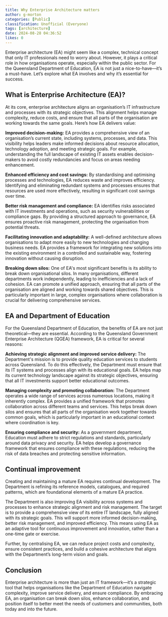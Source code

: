 ```yaml
---
title: Why Enterprise Architecture matters
author: g-morton
categories: [Public]
classification: Unofficial (Everyone)
tags: [architecture]
date: 2024-08-28 04:36:52  
likes: 0
---
```


Enterprise architecture (EA) might seem like a complex, technical concept that only IT professionals need to worry about. However, it plays a critical role in how organisations operate, especially within the public sector. For the Queensland Department of Education, EA is not just a nice-to-have—it’s a must-have. Let’s explore what EA involves and why it’s essential for success.

## What is Enterprise Architecture (EA)?
At its core, enterprise architecture aligns an organisation’s IT infrastructure and processes with its strategic objectives. This alignment helps manage complexity, reduce costs, and ensure that all parts of the organisation are working towards the same goals. Here’s how EA delivers value:

**Improved decision-making:** EA provides a comprehensive view of an organisation’s current state, including systems, processes, and data. This visibility helps leaders make informed decisions about resource allocation, technology adoption, and meeting strategic goals. For example, understanding the full landscape of existing IT assets enables decision-makers to avoid costly redundancies and focus on areas needing enhancement.

**Enhanced efficiency and cost savings:** By standardising and optimising processes and technologies, EA reduces waste and improves efficiency. Identifying and eliminating redundant systems and processes ensures that resources are used more effectively, resulting in significant cost savings over time.

**Better risk management and compliance:** EA identifies risks associated with IT investments and operations, such as security vulnerabilities or compliance gaps. By providing a structured approach to governance, EA ensures proactive risk management, protecting the organisation from potential threats.

**Facilitating innovation and adaptability:** A well-defined architecture allows organisations to adapt more easily to new technologies and changing business needs. EA provides a framework for integrating new solutions into the existing environment in a controlled and sustainable way, fostering innovation without causing disruption.

**Breaking down silos:** One of EA's most significant benefits is its ability to break down organisational silos. In many organisations, different departments work independently, leading to inefficiencies and a lack of cohesion. EA can promote a unified approach, ensuring that all parts of the organisation are aligned and working towards shared objectives. This is particularly important in large, complex organisations where collaboration is crucial for delivering comprehensive services.

## EA and Department of Education
For the Queensland Department of Education, the benefits of EA are not just theoretical—they are essential. According to the Queensland Government Enterprise Architecture (QGEA) framework, EA is critical for several reasons:

**Achieving strategic alignment and improved service delivery:** The Department's mission is to provide quality education services to students across Queensland. To do this effectively, the Department must ensure that its IT systems and processes align with its educational goals. EA helps map its current technology landscape against its strategic objectives, ensuring that all IT investments support better educational outcomes.

**Managing complexity and promoting collaboration:** The Department operates a wide range of services across numerous locations, making it inherently complex. EA provides a unified framework that promotes collaboration across different teams and services. This helps break down silos and ensures that all parts of the organisation work together towards common goals, which is particularly important in an educational context where coordination is key.

**Ensuring compliance and security:** As a government department, Education must adhere to strict regulations and standards, particularly around data privacy and security. EA helps develop a governance framework that ensures compliance with these regulations, reducing the risk of data breaches and protecting sensitive information.

## Continual improvement
Creating and maintaining a mature EA requires continual development. The Department is refining its reference models, catalogues, and required patterns, which are foundational elements of a mature EA practice.

The Department is also improving EA visibility across systems and processes to enhance strategic alignment and risk management. The target is to provide a comprehensive view of its entire IT landscape, fully aligned with its strategic goals. This will support more informed decision-making, better risk management, and improved efficiency.
This means using EA as an adaptive tool for continuous improvement and innovation, rather than a one-time gate or exercise.

Further, by centralising EA, we can reduce project costs and complexity, ensure consistent practices, and build a cohesive architecture that aligns with the Department’s long-term vision and goals.

## Conclusion
Enterprise architecture is more than just an IT framework—it’s a strategic tool that helps organisations like the Department of Education navigate complexity, improve service delivery, and ensure compliance. By embracing EA, an organisation can break down silos, enhance collaboration, and position itself to better meet the needs of customers and communities, both today and into the future.

